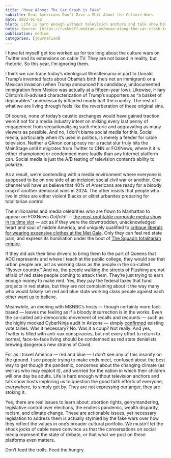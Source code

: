 ```yaml
---
title: "Move Along: The Car Crash is Fake"
subtitle: Real Americans Don’t Give a Shit About the Culture Wars
date: 2022-01-02
blurb: Life is hard enough without television anchors and talk show hosts imploring us to question the good faith efforts of everyone, everywhere, to simply get by.
notes: Source: [https://rushkoff.medium.com/move-along-the-car-crash-is-fake-cf9e327913c6](https://rushkoff.medium.com/move-along-the-car-crash-is-fake-cf9e327913c6 "https://rushkoff.medium.com/move-along-the-car-crash-is-fake-cf9e327913c6")
publication: medium
categories: [journalism]
---
```


I have let myself get too worked up for too long about the culture wars on Twitter and its extensions on cable TV. They are not based in reality, but rhetoric. So this year, I’m ignoring them.

I think we can trace today’s ideological Wrestlemania in part to Donald Trump’s invented facts about Obama’s birth (he’s not an immigrant) or a Mexican invasion (when Trump announced his candidacy, undocumented immigration from Mexico was actually at a fifteen-year low). Likewise, Hilary Clinton’s ill-advised characterization of Trump’s supporters as “a basket of deplorables” unnecessarily inflamed nearly half the country. The rest of what we are living through feels like the reverberation of these original sins.

Of course, none of today’s caustic exchanges would have gained traction were it not for a media industry intent on milking every last penny of engagement from sensationalizing such rhetoric and aggravating as many viewers as possible. And no, I don’t blame social media for this. Social media, particularly when it’s used in politics, is merely a feeder for cable television. Neither a QAnon conspiracy nor a racist slur truly hits the MainStage until it migrates from Twitter to CNN or FOXNews, where it it is either championed or condemned more loudly than any Internet platform can. Social media is just the A/B testing of television content’s ability to polarize.

As a result, we’re contending with a media environment where everyone is supposed to be on one side of an incipient social civil war or another. One channel will have us believe that 40% of Americans are ready for a bloody coup if another democrat wins in 2024. The other insists that people who live in cities are either violent Blacks or elitist urbanites preparing for totalitarian control.

The millionaires and media celebrities who are flown to Manhattan to appear on FOXNews _Gutfeld!_ — [the most profitable corporate media show in its time slot](https://www.thewrap.com/gutfeld-ratings-win-colbert/) — act as if they were the downtrodden, unacknowledged heart and soul of middle America, and uniquely qualified to [critique liberals for wearing expensive clothes at the Met Gala](https://www.youtube.com/watch?v=JIiNvJxTFEU). Only they can feel red state pain, and express its humiliation under the boot of [The Squad’s totalitarian empire](https://www.youtube.com/watch?v=Q2teo6syhOk&list=PLlTLHnxSVuIyNvsEvhJudvcCNiuYDvE1n&index=112).

If they did ask their limo drivers to bring them to the part of Queens that AOC represents and where I teach at the public college, they would see that urban people are just as working class as the people in the so-called “flyover country.” And no, the people walking the streets of Flushing are not afraid of red state people coming to attack them. They’re just trying to earn enough money to make rent. Yes, they pay the federal taxes that fund projects in red states, but they are not complaining about it the way many who would falsely set red and blue state working class people against each other want us to believe.

Meanwhile, an evening with MSNBC’s hosts — though certainly more fact-based — leaves me feeling as if a bloody insurrection is in the works. Even the so-called anti-democratic movement of recalls and recounts — such as the highly mocked CyberNinja audit in Arizona — simply [confirmed](https://www.cnbc.com/2021/09/24/trump-friendly-cyber-ninjas-audit-of-arizona-votes-still-shows-biden-won.html) existing vote tallies. Was it necessary? No. Was it a coup? Not really. And yes, Twitter is filled with anti-vax conspiracies, but not every effort to return to normal, face-to-face living should be condemned as red state denialists brewing dangerous new strains of Covid.

For as I travel America — red and blue — I don’t see any of this insanity on the ground. I see people trying to make ends meet, confused about the best way to get though the pandemic, concerned about the changing climate (as well as who may exploit it), and worried for the nation in which their children will one day be adults. Life is hard enough without television anchors and talk show hosts imploring us to question the good faith efforts of everyone, everywhere, to simply get by. They are not expressing our anger, they are stoking it.

Yes, there are real issues to learn about: abortion rights, gerrymandering, legislative control over elections, the endless pandemic, wealth disparity, racism, and climate change. These are actionable issues, yet necessary legislation to address them is actually stymied by the fake wars over how they reflect the values in one’s broader cultural portfolio. We mustn’t let the shock jocks of cable news convince us that the conversations on social media represent the state of debate, or that what we post on these platforms even matters.

Don’t feed the trolls. Feed the hungry.
